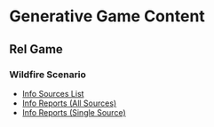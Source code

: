 # Generative Game Content

## Rel Game

### Wildfire Scenario

- [Info Sources List](/data/relgame/html/InfoSources.html)
- [Info Reports (All Sources)](/data/relgame/html/InfoReports.html)
- [Info Reports (Single Source)](/data/relgame/html/InfoReports_SatImgSource.html)
